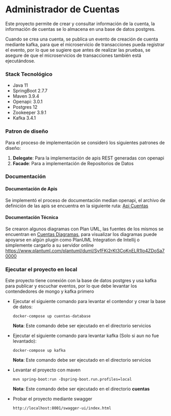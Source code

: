 # Administrador de Cuentas

Este proyecto permite de crear y consultar información de la cuenta, la información de cuentas se lo almacena en una
base de datos postgres.

Cuando se crea una cuenta, se publica un evento de creación de cuenta mediante kafka, para que el microservicio de
transacciones pueda registrar el evento, por lo que se sugiere que antes de realizar las pruebas, se asegure de que el
microservicios de transacciones también está ejecutándose.

### Stack Tecnológico

* Java 11
* SpringBoot 2.7.7
* Maven 3.9.4
* Openapi: 3.0.1
* Postgres 12
* Zookeeper 3.9.1
* Kafka 3.4.1

### Patron de diseño

Para el proceso de implementación se consideró los siguientes patrones de diseño:

1. **Delegate**: Para la implementación de apis REST generadas con openapi
2. **Facade**: Para a implementación de Repositorios de Datos

### Documentación

#### Documentación de Apis

Se implementó el proceso de documentación median openapi, el archivo de definición de las apis se encuentra en la
siguiente ruta: [Api Cuentas](src/main/resources/docs/cuentas.yaml)

#### Documentación Técnica

Se crearon algunos diagramas con Plan UML, las fuentes de los mismos se encuentran
en [Cuentas Diagramas](src/main/resources/docs/plantUML), para visualizar los diagramas puede apoyarse en algún plugin
como PlanUML Integration de Intellij o simplemente cargarlo a su servidor
online https://www.plantuml.com/plantuml/duml/SyfFKj2rKt3CoKnELR1Io4ZDoSa70000

### Ejecutar el proyecto en local

Este proyecto tiene conexión con la base de datos postgres y usa kafka para publicar y escuchar eventos, por lo que debe
levantar los contendedores de mongo y kafka primero

* Ejecutar el siguiente comando para levantar el contendor y crear la base de datos:

    ````shell
    docker-compose up cuentas-database
    ````
  **Nota**: Este comando debe ser ejecutado en el directorio servicios

* Ejecutar el siguiente comando para levantar kafka (Solo si aun no fue levantado):

    ````shell
    docker-compose up kafka
    ````
  **Nota**: Este comando debe ser ejecutado en el directorio servicios

* Levantar el proyecto con maven

    ````shell
    mvn spring-boot:run -Dspring-boot.run.profiles=local
    ````
  **Nota**: Este comando debe ser ejecutado en el directorio **cuentas**

* Probar el proyecto mediante swagger
    ````http request
    http://localhost:8001/swagger-ui/index.html
    ````
